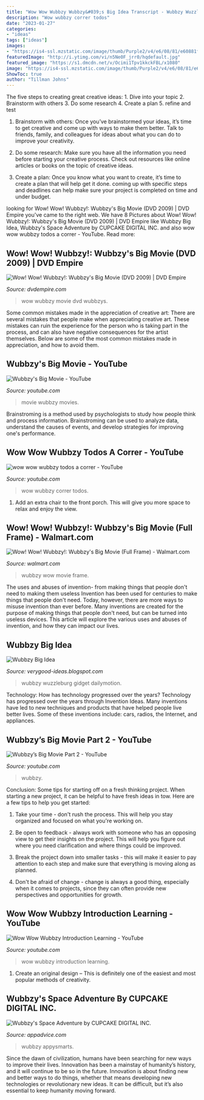 ```yaml
---
title: "Wow Wow Wubbzy Wubbzy&#039;s Big Idea Transcript - Wubbzy Wuzzleburg Gidget Dailymotion"
description: "Wow wubbzy correr todos"
date: "2023-01-27"
categories:
- "ideas"
tags: ["ideas"]
images:
- "https://is4-ssl.mzstatic.com/image/thumb/Purple2/v4/e6/08/81/e60881fc-df49-13c0-a001-09dc4ec51de5/mzl.foeloamc.jpg/750x750bb.jpeg"
featuredImage: "http://i.ytimg.com/vi/n5Ne0F_jrr0/hqdefault.jpg"
featured_image: "https://s1.dmcdn.net/v/Ocimi1Tpv1kkckFBL/x1080"
image: "https://is4-ssl.mzstatic.com/image/thumb/Purple2/v4/e6/08/81/e60881fc-df49-13c0-a001-09dc4ec51de5/mzl.foeloamc.jpg/750x750bb.jpeg"
ShowToc: true
author: "Tillman Johns"
---
```



The five steps to creating great creative ideas: 1. Dive into your topic 2. Brainstorm with others 3. Do some research 4. Create a plan 5. refine and test
1. Brainstorm with others: Once you’ve brainstormed your ideas, it’s time to get creative and come up with ways to make them better. Talk to friends, family, and colleagues for ideas about what you can do to improve your creativity.
2. Do some research: Make sure you have all the information you need before starting your creative process. Check out resources like online articles or books on the topic of creative ideas.

3. Create a plan: Once you know what you want to create, it’s time to create a plan that will help get it done. coming up with specific steps and deadlines can help make sure your project is completed on time and under budget.


	

		
looking for Wow! Wow! Wubbzy!: Wubbzy&#039;s Big Movie (DVD 2009) | DVD Empire you've came to the right web. We have 8 Pictures about Wow! Wow! Wubbzy!: Wubbzy&#039;s Big Movie (DVD 2009) | DVD Empire like Wubbzy Big Idea, Wubbzy&#039;s Space Adventure by CUPCAKE DIGITAL INC. and also wow wow wubbzy todos a correr - YouTube. Read more:
		
    
## Wow! Wow! Wubbzy!: Wubbzy&#039;s Big Movie (DVD 2009) | DVD Empire

<img loading=lazy src="http://imgs.dvdempire.com/products/01/1454201h.jpg" onerror="this.onerror=null;this.src='https://tse2.mm.bing.net/th?id=OIP.IP9bH_2M8gNAlllmH5bAiwHaKg&amp;pid=15.1';" alt="Wow! Wow! Wubbzy!: Wubbzy&#039;s Big Movie (DVD 2009) | DVD Empire">

_Source: dvdempire.com_

>wow wubbzy movie dvd wubbzys. 

	

Some common mistakes made in the appreciation of creative art:
There are several mistakes that people make when appreciating creative art. These mistakes can ruin the experience for the person who is taking part in the process, and can also have negative consequences for the artist themselves. Below are some of the most common mistakes made in appreciation, and how to avoid them.

    
## Wubbzy&#039;s Big Movie - YouTube

<img loading=lazy src="http://i.ytimg.com/vi/5ADWUYQQDeE/hqdefault.jpg" onerror="this.onerror=null;this.src='https://tse4.mm.bing.net/th?id=OIP.N-wfw6PYp03XmAyh91DlqgHaFj&amp;pid=15.1';" alt="Wubbzy&#039;s Big Movie - YouTube">

_Source: youtube.com_

>movie wubbzy movies. 

	

Brainstroming is a method used by psychologists to study how people think and process information. Brainstroming can be used to analyze data, understand the causes of events, and develop strategies for improving one's performance.

    
## Wow Wow Wubbzy Todos A Correr - YouTube

<img loading=lazy src="http://i.ytimg.com/vi/n5Ne0F_jrr0/hqdefault.jpg" onerror="this.onerror=null;this.src='https://tse1.mm.bing.net/th?id=OIP.6ZDkX2IfFjGSKZJOWqEEowHaFj&amp;pid=15.1';" alt="wow wow wubbzy todos a correr - YouTube">

_Source: youtube.com_

>wow wubbzy correr todos. 

	

1. Add an extra chair to the front porch. This will give you more space to relax and enjoy the view. 

    
## Wow! Wow! Wubbzy!: Wubbzy&#039;s Big Movie (Full Frame) - Walmart.com

<img loading=lazy src="https://i5.walmartimages.com/asr/7b7a0ae3-f6cf-4b4d-9bdc-77abb04f7832_1.89e4b2917621a9dd7022b44090da5be1.jpeg?odnHeight=450&amp;odnWidth=450&amp;odnBg=FFFFFF" onerror="this.onerror=null;this.src='https://tse1.mm.bing.net/th?id=OIP.qgpyHqeSpTQzMp6fpwfGGQAAAA&amp;pid=15.1';" alt="Wow! Wow! Wubbzy!: Wubbzy&#039;s Big Movie (Full Frame) - Walmart.com">

_Source: walmart.com_

>wubbzy wow movie frame. 

	

The uses and abuses of invention- from making things that people don't need to making them useless
Invention has been used for centuries to make things that people don't need. Today, however, there are more ways to misuse invention than ever before. Many inventions are created for the purpose of making things that people don't need, but can be turned into useless devices. This article will explore the various uses and abuses of invention, and how they can impact our lives.

    
## Wubbzy Big Idea

<img loading=lazy src="https://s1.dmcdn.net/v/Ocimi1Tpv1kkckFBL/x1080" onerror="this.onerror=null;this.src='https://tse4.mm.bing.net/th?id=OIP.egnDxRDuLBR6G1l1WRLP9AHaFj&amp;pid=15.1';" alt="Wubbzy Big Idea">

_Source: verygood-ideas.blogspot.com_

>wubbzy wuzzleburg gidget dailymotion. 

	

Technology: How has technology progressed over the years?
Technology has progressed over the years through Invention Ideas. Many inventions have led to new techniques and products that have helped people live better lives. Some of these inventions include: cars, radios, the Internet, and appliances.

    
## Wubbzy’s Big Movie Part 2 - YouTube

<img loading=lazy src="https://i.ytimg.com/vi/DrIzwpEOryY/maxresdefault.jpg" onerror="this.onerror=null;this.src='https://tse2.mm.bing.net/th?id=OIP.3Rlp4E-aq0Kns4zwHCwrGwHaEK&amp;pid=15.1';" alt="Wubbzy’s Big Movie Part 2 - YouTube">

_Source: youtube.com_

>wubbzy. 

	

Conclusion: Some tips for starting off on a fresh thinking project.
When starting a new project, it can be helpful to have fresh ideas in tow. Here are a few tips to help you get started:
1. Take your time - don't rush the process. This will help you stay organized and focused on what you're working on.

2. Be open to feedback - always work with someone who has an opposing view to get their insights on the project. This will help you figure out where you need clarification and where things could be improved.

3. Break the project down into smaller tasks - this will make it easier to pay attention to each step and make sure that everything is moving along as planned.

4. Don't be afraid of change - change is always a good thing, especially when it comes to projects, since they can often provide new perspectives and opportunities for growth.

    
## Wow Wow Wubbzy Introduction Learning - YouTube

<img loading=lazy src="http://i.ytimg.com/vi/EfhMXZfXsM0/maxresdefault.jpg" onerror="this.onerror=null;this.src='https://tse1.mm.bing.net/th?id=OIP.dJH0WS2ArrDP4pbmzus7KgHaEK&amp;pid=15.1';" alt="Wow Wow Wubbzy Introduction Learning - YouTube">

_Source: youtube.com_

>wow wubbzy introduction learning. 

	

1. Create an original design – This is definitely one of the easiest and most popular methods of creativity.

    
## Wubbzy&#039;s Space Adventure By CUPCAKE DIGITAL INC.

<img loading=lazy src="https://is4-ssl.mzstatic.com/image/thumb/Purple2/v4/e6/08/81/e60881fc-df49-13c0-a001-09dc4ec51de5/mzl.foeloamc.jpg/750x750bb.jpeg" onerror="this.onerror=null;this.src='https://tse4.mm.bing.net/th?id=OIP.IKLQkjLmDlQYbmlFxWK6QwHaEL&amp;pid=15.1';" alt="Wubbzy&#039;s Space Adventure by CUPCAKE DIGITAL INC.">

_Source: appadvice.com_

>wubbzy appysmarts. 

	

Since the dawn of civilization, humans have been searching for new ways to improve their lives. Innovation has been a mainstay of humanity’s history, and it will continue to be so in the future. Innovation is about finding new and better ways to do things, whether that means developing new technologies or revolutionary new ideas. It can be difficult, but it’s also essential to keep humanity moving forward.

